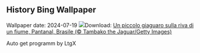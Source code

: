 ## History Bing Wallpaper
Wallpaper date: 2024-07-19
![](https://www.bing.com/th?id=OHR.YoungJaguar_IT-IT2209911318_UHD.jpg&w=1000)Download: [Un piccolo giaguaro sulla riva di un fiume, Pantanal, Brasile (© Tambako the Jaguar/Getty Images)](https://www.bing.com/th?id=OHR.YoungJaguar_IT-IT2209911318_UHD.jpg)

Auto get programm by LtgX
